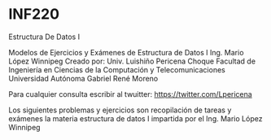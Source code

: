
# INF220
Estructura De Datos I


Modelos de Ejercicios y Exámenes de Estructura de Datos I
Ing. Mario López Winnipeg
Creado por:
Univ. Luishiño Pericena Choque
Facultad de Ingeniería en Ciencias de la Computación y Telecomunicaciones
Universidad Autónoma Gabriel René Moreno

Para cualquier consulta escribir al twuitter: https://twitter.com/Lpericena

Los siguientes problemas y ejercicios son recopilación de tareas y exámenes la materia estructura de datos I impartida por el Ing. Mario López Winnipeg
